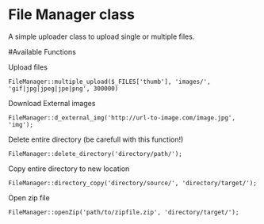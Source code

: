 File Manager class
=================

A simple uploader class to upload single or multiple files.

#Available Functions

Upload files

	FileManager::multiple_upload($_FILES['thumb'], 'images/', 'gif|jpg|jpeg|jpe|png', 300000)

Download External images

	FileManager::d_external_img('http://url-to-image.com/image.jpg', 'img');

Delete entire directory (be carefull with this function!)

	FileManager::delete_directory('directory/path/');

Copy entire directory to new location

	FileManager::directory_copy('directory/source/', 'directory/target/');

Open zip file
	
	FileManager::openZip('path/to/zipfile.zip', 'directory/target/');
